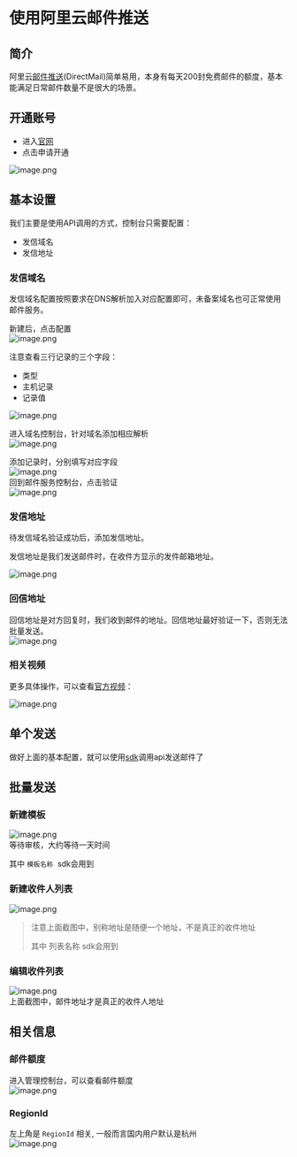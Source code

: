 # 使用阿里云邮件推送

<a name="JTsJC"></a>
## 简介
阿里云[邮件推送](https://www.aliyun.com/product/directmail)(DirectMail)简单易用，本身有每天200封免费邮件的额度，基本能满足日常邮件数量不是很大的场景。

<a name="KNla8"></a>
## 开通账号

- 进入[官网](https://www.aliyun.com/product/directmail)
- 点击申请开通

![image.png](https://i.loli.net/2019/11/15/nYlDtAgMixT6OG8.png)

<a name="MfeL6"></a>
## 基本设置
我们主要是使用API调用的方式，控制台只需要配置：

- 发信域名
- 发信地址

<a name="1iB9o"></a>
### 发信域名
发信域名配置按照要求在DNS解析加入对应配置即可，未备案域名也可正常使用邮件服务。

新建后，点击配置<br />![image.png](https://i.loli.net/2019/11/15/69Fh5Z1Ud4KtHAY.png)

注意查看三行记录的三个字段：

- 类型
- 主机记录
- 记录值

![image.png](https://i.loli.net/2019/11/15/uvsw4qS9WZExaJN.png)

进入域名控制台，针对域名添加相应解析<br />![image.png](https://i.loli.net/2019/11/15/nRQFDbHE1XKLkM7.png)

添加记录时，分别填写对应字段<br />![image.png](https://i.loli.net/2019/11/15/VPD4ujGdtCnYNKH.png)<br />回到邮件服务控制台，点击验证<br />![image.png](https://i.loli.net/2019/11/15/xcU7lhzBfI98CpE.png)
<a name="P0YbC"></a>
### 发信地址
待发信域名验证成功后，添加发信地址。

发信地址是我们发送邮件时，在收件方显示的发件邮箱地址。

![image.png](https://i.loli.net/2019/11/15/5IugoU41aRfnABe.png)
<a name="Fhhs2"></a>
### 回信地址
回信地址是对方回复时，我们收到邮件的地址。回信地址最好验证一下，否则无法批量发送。<br />![image.png](https://i.loli.net/2019/11/15/wJtTgkd6SZQ7Yhj.png)


<a name="uEm9L"></a>
### 相关视频
更多具体操作，可以查看[官方视频](https://www.aliyun.com/product/directmail?spm=a2c4g.11174283.2.1.54025e7aK130Q1)：

![image.png](https://i.loli.net/2019/11/15/EY2D6dtUQ89GkVw.png)<br />

<a name="gWD4t"></a>
## 单个发送
做好上面的基本配置，就可以使用[sdk](https://github.com/FEMessage/direct-mail)调用api发送邮件了

<a name="UeAKt"></a>
## 批量发送
<a name="hyi9c"></a>
### 新建模板
![image.png](https://i.loli.net/2019/11/15/fEZgjry7G6IBCpT.png)<br />等待审核，大约等待一天时间

其中 `模板名称`  sdk会用到

<a name="GnbBo"></a>
### 新建收件人列表
![image.png](https://i.loli.net/2019/11/15/BeQlMHdRgxfCKjo.png)
> 注意上面截图中，别称地址是随便一个地址，不是真正的收件地址
> 
> 其中 列表名称 sdk会用到

<a name="siYRG"></a>
### 编辑收件列表
![image.png](https://i.loli.net/2019/11/15/7t9vyxzWwqC1Ygc.png)<br />上面截图中，邮件地址才是真正的收件人地址

<a name="3PM9i"></a>
## 相关信息
<a name="EjMz0"></a>
### 邮件额度
进入管理控制台，可以查看邮件额度<br />![image.png](https://i.loli.net/2019/11/15/g3HEfopk1m9V8qd.png)

<a name="QvZ6H"></a>
### RegionId
左上角是 `RegionId` 相关, 一般而言国内用户默认是杭州<br />![image.png](https://i.loli.net/2019/11/15/7Jc4HMAPnbUER3G.png)

